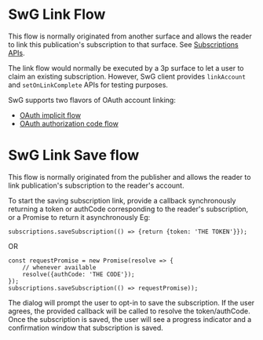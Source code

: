 <!---
Copyright 2018 The Subscribe with Google Authors. All Rights Reserved.

Licensed under the Apache License, Version 2.0 (the "License");
you may not use this file except in compliance with the License.
You may obtain a copy of the License at

     http://www.apache.org/licenses/LICENSE-2.0

Unless required by applicable law or agreed to in writing, software
distributed under the License is distributed on an "AS-IS" BASIS,
WITHOUT WARRANTIES OR CONDITIONS OF ANY KIND, either express or implied.
See the License for the specific language governing permissions and
limitations under the License.
-->

# SwG Link Flow

This flow is normally originated from another surface and allows the reader to link this publication's subscription to that surface. See [Subscriptions APIs](./core-apis.md).

The link flow would normally be executed by a 3p surface to let a user to claim an existing subscription. However, SwG client provides `linkAccount` and `setOnLinkComplete` APIs for testing purposes.

SwG supports two flavors of OAuth account linking:
 - [OAuth implicit flow](https://developers.google.com/actions/identity/oauth2-implicit-flow)
 - [OAuth authorization code flow](https://developers.google.com/actions/identity/oauth2-code-flow)

# SwG Link Save flow

This flow is normally originated from the publisher and allows the reader to link publication's subscription to the reader's account.

To start the saving subscription link, provide a callback synchronously returning a token or authCode corresponding to the reader's
subscription, or a Promise to return it asynchronously Eg:

```
subscriptions.saveSubscription(() => {return {token: 'THE TOKEN'}});
```
OR

```
const requestPromise = new Promise(resolve => {
    // whenever available
    resolve({authCode: 'THE CODE'});
});
subscriptions.saveSubscription(() => requestPromise));
```

The dialog will prompt the user to opt-in to save the subscription. If the user agrees, the provided callback will be called to resolve the token/authCode. Once the subscription is saved, the user will see a progress indicator and a confirmation window that subscription is saved.
